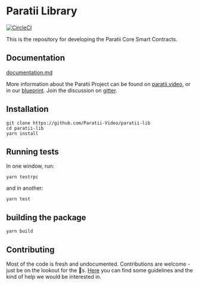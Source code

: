 # Paratii Library

[![CircleCI](https://circleci.com/gh/Paratii-Video/paratii-lib.svg?style=svg)](https://circleci.com/gh/Paratii-Video/paratii-lib)


This is the repository for developing the Paratii Core Smart Contracts.

## Documentation

[documentation.md](./docs/README.md)


More information about the Paratii Project can be found on [paratii.video](http://paratii.video/), or in our [blueprint](https://github.com/Paratii-Video/paratii-player/wiki/Paratii-Blueprint). Join the discussion on [gitter](https://gitter.im/Paratii-Video).

## Installation

    git clone https://github.com/Paratii-Video/paratii-lib
    cd paratii-lib
    yarn install

## Running tests

In one window, run:

    yarn testrpc

and in another:  

    yarn test


## building the package

    yarn build


## Contributing

Most of the code is fresh and undocumented. Contributions are welcome - just be on the lookout for the 🐲s. [Here](https://github.com/Paratii-Video/wiki/blob/master/CONTRIBUTING.md) you can find some guidelines and the kind of help we would be interested in.
